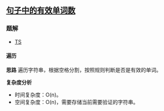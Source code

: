 ## [句子中的有效单词数](https://leetcode.cn/problems/number-of-valid-words-in-a-sentence/)
### 题解
+ [TS](../../ts/2048/2047.ts)

#### 遍历
**思路**
遍历字符串，根据空格分割，按照规则判断是否是有效的单词。

**复杂度分析**
+ 时间复杂度：O(n)。
+ 空间复杂度：O(n)，需要存储当前需要验证的字符串。